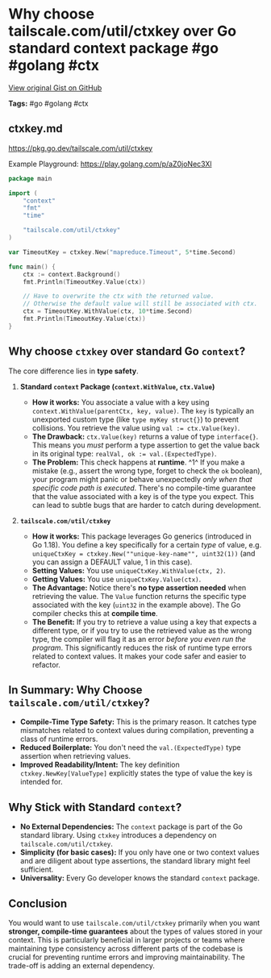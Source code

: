 # Why choose tailscale.com/util/ctxkey over Go standard context package #go #golang #ctx

[View original Gist on GitHub](https://gist.github.com/Integralist/bcdd25e27bf1aed9437f8d67b14b6e9f)

**Tags:** #go #golang #ctx

## ctxkey.md

https://pkg.go.dev/tailscale.com/util/ctxkey

Example Playground: https://play.golang.com/p/aZ0joNec3Xl

```go
package main

import (
	"context"
	"fmt"
	"time"

	"tailscale.com/util/ctxkey"
)

var TimeoutKey = ctxkey.New("mapreduce.Timeout", 5*time.Second)

func main() {
	ctx := context.Background()
	fmt.Println(TimeoutKey.Value(ctx))

	// Have to overwrite the ctx with the returned value.
	// Otherwise the default value will still be associated with ctx.
	ctx = TimeoutKey.WithValue(ctx, 10*time.Second)
	fmt.Println(TimeoutKey.Value(ctx))
}
```

## Why choose `ctxkey` over standard Go `context`?

The core difference lies in **type safety**.

1.  **Standard `context` Package (`context.WithValue`, `ctx.Value`)**

    -   **How it works:** You associate a value with a key using `context.WithValue(parentCtx, key, value)`. The `key` is typically an unexported custom type (like `type myKey struct{}`) to prevent collisions. You retrieve the value using `val := ctx.Value(key)`.
    -   **The Drawback:** `ctx.Value(key)` returns a value of type `interface{}`. This means you *must* perform a type assertion to get the value back in its original type: `realVal, ok := val.(ExpectedType)`.
    -   **The Problem:** This check happens at **runtime**. ^1^ If you make a mistake (e.g., assert the wrong type, forget to check the `ok` boolean), your program might panic or behave unexpectedly *only when that specific code path is executed*. There's no compile-time guarantee that the value associated with a key is of the type you expect. This can lead to subtle bugs that are harder to catch during development.

2.  **`tailscale.com/util/ctxkey`**

    -   **How it works:** This package leverages Go generics (introduced in Go 1.18). You define a key specifically for a certain *type* of value, e.g. `uniqueCtxKey = ctxkey.New(""unique-key-name"", uint32(1))` (and you can assign a DEFAULT value, 1 in this case).
    -   **Setting Values:** You use `uniqueCtxKey.WithValue(ctx, 2)`.
    -   **Getting Values:** You use `uniqueCtxKey.Value(ctx)`.
    -   **The Advantage:** Notice there's **no type assertion needed** when retrieving the value. The `Value` function returns the specific type associated with the key (`uint32` in the example above). The Go compiler checks this at **compile time**.
    -   **The Benefit:** If you try to retrieve a value using a key that expects a different type, or if you try to use the retrieved value as the wrong type, the compiler will flag it as an error *before you even run the program*. This significantly reduces the risk of runtime type errors related to context values. It makes your code safer and easier to refactor.

## In Summary: Why Choose `tailscale.com/util/ctxkey`?

-   **Compile-Time Type Safety:** This is the primary reason. It catches type mismatches related to context values during compilation, preventing a class of runtime errors.
-   **Reduced Boilerplate:** You don't need the `val.(ExpectedType)` type assertion when retrieving values.
-   **Improved Readability/Intent:** The key definition `ctxkey.NewKey[ValueType]` explicitly states the type of value the key is intended for.

## Why Stick with Standard `context`?

-   **No External Dependencies:** The `context` package is part of the Go standard library. Using `ctxkey` introduces a dependency on `tailscale.com/util/ctxkey`.
-   **Simplicity (for basic cases):** If you only have one or two context values and are diligent about type assertions, the standard library might feel sufficient.
-   **Universality:** Every Go developer knows the standard `context` package.

## Conclusion

You would want to use `tailscale.com/util/ctxkey` primarily when you want **stronger, compile-time guarantees** about the types of values stored in your context. This is particularly beneficial in larger projects or teams where maintaining type consistency across different parts of the codebase is crucial for preventing runtime errors and improving maintainability. The trade-off is adding an external dependency.

